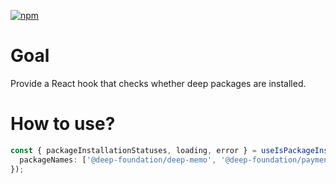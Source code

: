[![npm](https://img.shields.io/npm/v/@deep-foundation/react-use-are-packages-installed.svg)](https://www.npmjs.com/package/@deep-foundation/react-use-are-packages-installed)

# Goal

Provide a React hook that checks whether deep packages are installed.

# How to use?

```ts
const { packageInstallationStatuses, loading, error } = useIsPackageInstalled({
  packageNames: ['@deep-foundation/deep-memo', '@deep-foundation/payments'],
});
```
